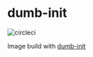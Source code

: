 # dumb-init

![circleci][circleci]

Image build with [dumb-init](https://github.com/Yelp/dumb-init)

[circleci]: https://img.shields.io/circleci/build/gh/vektorcloud/dumb-init?color=1dd6c9&logo=CircleCI&logoColor=1dd6c9&style=for-the-badge "dumb-init"

